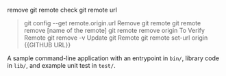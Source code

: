 remove git remote
check git remote url
> git config --get remote.origin.url
Remove git remote
> git remote remove [name of the remote]
> git remote remove origin
To Verify Remote
> git remove -v
Update git Remote
> git remote set-url origin {{GITHUB URL}}

A sample command-line application with an entrypoint in `bin/`, library code
in `lib/`, and example unit test in `test/`.
